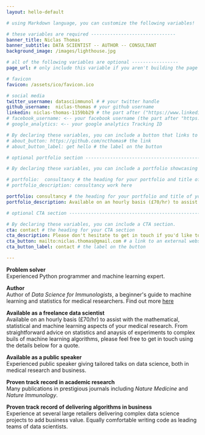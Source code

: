 ```yaml
---
layout: hello-default

# using Markdown language, you can customize the following variables!

# these variables are required -------------------------------
banner_title: Niclas Thomas
banner_subtitle: DATA SCIENTIST -- AUTHOR -- CONSULTANT
background_image: /images/lighthouse.jpg

# all of the following variables are optional -----------------
page_url: # only include this variable if you aren't building the page to your primary domain 

# favicon
favicon: /assets/ico/favicon.ico

# social media
twitter_username: datasciimmunol # # your twitter handle
github_username:  niclas-thomas # your github username
linkedin: niclas-thomas-1159bb29 # the part after ("https://www.linkedin.com/in/...")
# facebook_username: <-- your facebook username (the part after "https://www.facebook.com/...")
# google_analytics: <-- your google analytics Tracking ID

# By declaring these variables, you can include a button that links to an external website or to media.
# about_button: https://github.com/ncthomas# the link
# about_button_label: get hello # the label on the button

# optional portfolio section ------------------------------------------

# By declaring these variables, you can include a portfolio showcasing your work and organize your portfolio's items into a custom layout, all without adding any CSS. In addition, you must 1) create an HTML file in the_includes folder for each project with the text you'd like to display, and 2) create a YAML file in the _data folder describing the order in which each project should be shown and categorized. See `/includes/example.html` and `/_data/work.yml` for examples.

# portfolio:  consultancy # the heading for your portfolio and title of your YAML file
# portfolio_description: consultancy work here

portfolio: consultancy # the heading for your portfolio and title of your YAML file
portfolio_description: Available on an hourly basis (£70/hr) to assist with the mathematical, statistical and machine learning aspects of your medical research. Honarary contract at UCL with a proven track record delivering high-impact machine learning and statistical contributions to medical research papers. Please see Published Work below for a selection of papers where I have acted as a machine learning and statistical consultant.

# optional CTA section --------------------------------------------------

# By declaring these variables, you can include a CTA section.
cta: contact # the heading for your CTA section
cta_description: Please don't hesitate to get in touch if you'd like to collaborate or get a quote for work. # a description to be desplayed below the heading and above the content
cta_button: mailto:niclas.thomas@gmail.com # a link to an external website or to media
cta_button_label: contact # the label on the button

---			
```

[//]: # (write a bit about yourself here)

**Problem solver**  
Experienced Python programmer and machine learning expert.

**Author**  
Author of *Data Science for Immunologists*, a beginner's guide to machine learning and statistics for medical researchers. Find out more [here](http://www.datascienceforimmunologists.com)

**Available as a freelance data scientist**  
Available on an hourly basis (£70/hr) to assist with the mathematical, statistical and machine learning aspects of your medical research. From straightforward advice on statistics and anaysis of experiments to complex buils of machine learning algorithms, please feel free to get in touch using the details below for a quote.

**Available as a public speaker**  
Experienced public speaker giving tailored talks on data science, both in medical research and business.

**Proven track record in academic research**  
Many publications in prestigious journals including *Nature Medicine* and *Nature Immunology*.

**Proven track record of delivering algorithms in business**  
Experience at several large retailers delivering complex data science projects to add business value. Equally comfortable writing code as leading teams of data scientists.
